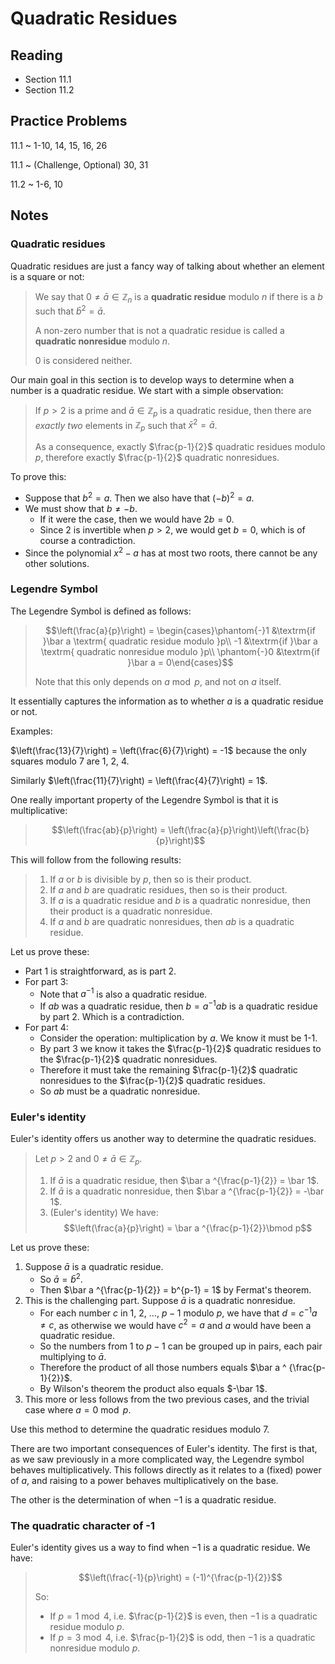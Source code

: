 # Quadratic Residues

## Reading

- Section 11.1
- Section 11.2

## Practice Problems

11.1
  ~ 1-10, 14, 15, 16, 26

11.1
  ~ (Challenge, Optional) 30, 31

11.2
  ~ 1-6, 10

## Notes

### Quadratic residues

Quadratic residues are just a fancy way of talking about whether an element is a square or not:

> We say that $0\neq \bar a\in\mathbb{Z}_n$ is a **quadratic residue** modulo $n$ if there is a $b$ such that $\bar b^2 = \bar a$.
>
> A non-zero number that is not a quadratic residue is called a **quadratic nonresidue** modulo $n$.
>
> $0$ is considered neither.

Our main goal in this section is to develop ways to determine when a number is a quadratic residue. We start with a simple observation:

> If $p > 2$ is a prime and $\bar a\in\mathbb{Z}_p$ is a quadratic residue, then there are *exactly two* elements in $\mathbb{Z}_p$ such that $\bar x ^2 = \bar a$.
>
> As a consequence, exactly $\frac{p-1}{2}$ quadratic residues modulo $p$, therefore exactly $\frac{p-1}{2}$ quadratic nonresidues.

To prove this:

- Suppose that $b^2 = a$. Then we also have that $(-b)^2 = a$.
- We must show that $b\neq -b$.
    - If it were the case, then we would have $2b=0$.
    - Since $2$ is invertible when $p > 2$, we would get $b=0$, which is of course a contradiction.
- Since the polynomial $x^2-a$ has at most two roots, there cannot be any other solutions.

### Legendre Symbol

The Legendre Symbol is defined as follows:

> $$\left(\frac{a}{p}\right) = \begin{cases}\phantom{-}1 &\textrm{if }\bar a \textrm{ quadratic residue modulo }p\\
-1 &\textrm{if }\bar a \textrm{ quadratic nonresidue modulo }p\\
\phantom{-}0 &\textrm{if }\bar a = 0\end{cases}$$
>
> Note that this only depends on $a\bmod p$, and not on $a$ itself.

It essentially captures the information as to whether $a$ is a quadratic residue or not.

Examples:

$\left(\frac{13}{7}\right) = \left(\frac{6}{7}\right) = -1$ because the only squares modulo $7$ are 1, 2, 4.

Similarly $\left(\frac{11}{7}\right) = \left(\frac{4}{7}\right) = 1$.

One really important property of the Legendre Symbol is that it is multiplicative:

> $$\left(\frac{ab}{p}\right) = \left(\frac{a}{p}\right)\left(\frac{b}{p}\right)$$

This will follow from the following results:

> 1. If $a$ or $b$ is divisible by $p$, then so is their product.
> 2. If $a$ and $b$ are quadratic residues, then so is their product.
> 3. If $a$ is a quadratic residue and $b$ is a quadratic nonresidue, then their product is a quadratic nonresidue.
> 4. If $a$ and $b$ are quadratic nonresidues, then $ab$ is a quadratic residue.

Let us prove these:

- Part 1 is straightforward, as is part 2.
- For part 3:
    - Note that $a^{-1}$ is also a quadratic residue.
    - If $ab$ was a quadratic residue, then $b = a^{-1}ab$ is a quadratic residue by part 2. Which is a contradiction.
- For part 4:
    - Consider the operation: multiplication by $a$. We know it must be 1-1.
    - By part 3 we know it takes the $\frac{p-1}{2}$ quadratic residues to the $\frac{p-1}{2}$ quadratic nonresidues.
    - Therefore it must take the remaining $\frac{p-1}{2}$ quadratic nonresidues to the $\frac{p-1}{2}$ quadratic residues.
    - So $ab$ must be a quadratic nonresidue.

### Euler's identity

Euler's identity offers us another way to determine the quadratic residues.

> Let $p > 2$ and $0 \neq \bar a\in\mathbb{Z}_p$.
>
> 1. If $\bar a$ is a quadratic residue, then $\bar a ^{\frac{p-1}{2}} = \bar 1$.
> 2. If $\bar a$ is a quadratic nonresidue, then $\bar a ^{\frac{p-1}{2}} = -\bar 1$.
> 3. (Euler's identity) We have:
> $$\left(\frac{a}{p}\right) = \bar a ^{\frac{p-1}{2}}\bmod p$$

Let us prove these:

1. Suppose $\bar a$ is a quadratic residue.
    - So $\bar a = \bar b^2$.
    - Then $\bar a ^{\frac{p-1}{2}} = b^{p-1} = 1$ by Fermat's theorem.
2. This is the challenging part. Suppose $\bar a$ is a quadratic nonresidue.
    - For each number $c$ in $1$, $2$, $\ldots$, $p-1$ modulo $p$, we have that $d=c^{-1}a\neq c$, as otherwise we would have $c^2=a$ and $a$ would have been a quadratic residue.
    - So the numbers from $1$ to $p-1$ can be grouped up in pairs, each pair multiplying to $\bar a$.
    - Therefore the product of all those numbers equals $\bar a ^ {\frac{p-1}{2}}$.
    - By Wilson's theorem the product also equals $-\bar 1$.
3. This more or less follows from the two previous cases, and the trivial case where $a=0\bmod p$.

Use this method to determine the quadratic residues modulo $7$.

There are two important consequences of Euler's identity. The first is that, as we saw previously in a more complicated way, the Legendre symbol behaves multiplicatively. This follows directly as it relates to a (fixed) power of $a$, and raising to a power behaves multiplicatively on the base.

The other is the determination of when $-1$ is a quadratic residue.

### The quadratic character of -1

Euler's identity gives us a way to find when $-1$ is a quadratic residue. We have:

> $$\left(\frac{-1}{p}\right) = (-1)^{\frac{p-1}{2}}$$
>
> So:
>
> - If $p =1\bmod 4$, i.e. $\frac{p-1}{2}$ is even, then $-1$ is a quadratic residue modulo $p$.
> - If $p =3\bmod 4$, i.e. $\frac{p-1}{2}$ is odd, then $-1$ is a quadratic nonresidue modulo $p$.
